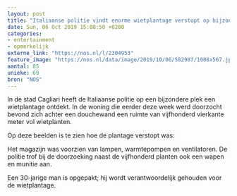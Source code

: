```yaml
---
layout: post
title: "Italiaanse politie vindt enorme wietplantage verstopt op bijzondere plek"
date: Sun, 06 Oct 2019 15:08:50 +0200
categories: 
- entertainment 
- opmerkelijk 
externe_link: "https://nos.nl/l/2304953"
feature_image: "https://nos.nl/data/image/2019/10/06/582987/1008x567.jpg"
aantal: 85
unieke: 69
bron: "NOS"
---
```


<p>In de stad Cagliari heeft de Italiaanse politie op een bijzondere plek een wietplantage ontdekt. In de woning die eerder deze week werd doorzocht bevond zich achter een douchewand een ruimte van vijfhonderd vierkante meter vol wietplanten.</p>
<p>Op deze beelden is te zien hoe de plantage verstopt was:</p>
<p>Het magazijn was voorzien van lampen, warmtepompen en ventilatoren. De politie trof bij de doorzoeking naast de vijfhonderd planten ook een wapen en munitie aan.</p>
<p>Een 30-jarige man is opgepakt; hij wordt verantwoordelijk gehouden voor de wietplantage.</p>
